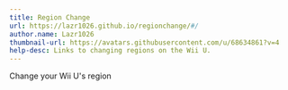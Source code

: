 ```yaml
---
title: Region Change
url: https://lazr1026.github.io/regionchange/#/
author.name: Lazr1026
thumbnail-url: https://avatars.githubusercontent.com/u/68634861?v=4
help-desc: Links to changing regions on the Wii U.
---
```

Change your Wii U's region
